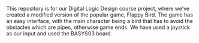 This repository is for our Digital Logic Design course project, where we’ve created a modified version of the popular game, Flappy Bird. The game has an easy interface, with the main character being a bird that has to avoid the obstacles which are pipes, otherwise game ends. We have used a joystick as our input and used the BASYS03 board.
